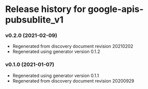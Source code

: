 # Release history for google-apis-pubsublite_v1

### v0.2.0 (2021-02-09)

* Regenerated from discovery document revision 20210202
* Regenerated using generator version 0.1.2

### v0.1.0 (2021-01-07)

* Regenerated using generator version 0.1.1
* Regenerated from discovery document revision 20200929

